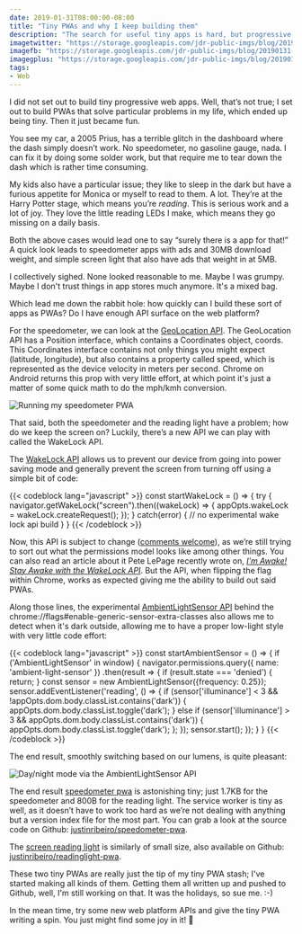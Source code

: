 ```yaml
---
date: 2019-01-31T08:00:00-08:00
title: "Tiny PWAs and why I keep building them"
description: "The search for useful tiny apps is hard, but progressive web apps and the growing api surface on the web platform are starting to fill the gap."
imagetwitter: "https://storage.googleapis.com/jdr-public-imgs/blog/20190131-car-dashboard-pwa.jpg"
imagefb: "https://storage.googleapis.com/jdr-public-imgs/blog/20190131-car-dashboard-pwa.jpg"
imagegplus: "https://storage.googleapis.com/jdr-public-imgs/blog/20190131-car-dashboard-pwa.jpg"
tags:
- Web
---
```


I did not set out to build tiny progressive web apps. Well, that’s not true; I set out to build PWAs that solve particular problems in my life, which ended up being tiny. Then it just became fun.

You see my car, a 2005 Prius, has a terrible glitch in the dashboard where the dash simply doesn’t work. No speedometer, no gasoline gauge, nada. I can fix it by doing some solder work, but that require me to tear down the dash which is rather time consuming.

My kids also have a particular issue; they like to sleep in the dark but have a furious appetite for Monica or myself to read to them. A lot. They’re at the Harry Potter stage, which means you’re _reading_. This is serious work and a lot of joy. They love the little reading LEDs I make, which means they go missing on a daily basis.

Both the above cases would lead one to say “surely there is a app for that!” A quick look leads to speedometer apps with ads and 30MB download weight, and simple screen light that also have ads that weight in at 5MB.

I collectively sighed. None looked reasonable to me. Maybe I was grumpy. Maybe I don't trust things in app stores much anymore. It's a mixed bag.

Which lead me down the rabbit hole: how quickly can I build these sort of apps as PWAs? Do I have enough API surface on the web platform?

For the speedometer, we can look at the [GeoLocation API](https://developer.mozilla.org/en-US/docs/Web/API/Geolocation). The GeoLocation API has a Position interface, which contains a Coordinates object, coords. This Coordinates interface contains not only things you might expect (latitude, longitude), but also contains a property called speed, which is represented as the device velocity in meters per second. Chrome on Android returns this prop with very little effort, at which point it's just a matter of some quick math to do the mph/kmh conversion.

<img src="https://storage.googleapis.com/jdr-public-imgs/blog/20190131-car-dashboard-pwa.jpg" alt="Running my speedometer PWA">

That said, both the speedometer and the reading light have a problem; how do we keep the screen on? Luckily, there’s a new API we can play with called the WakeLock API.

The [WakeLock API](https://www.w3.org/TR/wake-lock/) allows us to prevent our device from going into power saving mode and generally prevent the screen from turning off using a simple bit of code:

{{< codeblock lang="javascript" >}}
const startWakeLock = () => {
  try {
    navigator.getWakeLock("screen").then((wakeLock) => {
      appOpts.wakeLock = wakeLock.createRequest();
    });
  } catch(error) {
    // no experimental wake lock api build
  }
}
{{< /codeblock >}}

Now, this API is subject to change ([comments welcome](https://github.com/w3c/wake-lock/issues)), as we’re still trying to sort out what the permissions model looks like among other things. You can also read an article about it Pete LePage recently wrote on, _[
I’m Awake! Stay Awake with the WakeLock API](https://developers.google.com/web/updates/2018/12/wakelock)_. But the API, when flipping the flag within Chrome, works as expected giving me the ability to build out said PWAs.

Along those lines, the experimental [AmbientLightSensor API](https://developer.mozilla.org/en-US/docs/Web/API/AmbientLightSensor) behind the chrome://flags#enable-generic-sensor-extra-classes also allows me to detect when it's dark outside, allowing me to have a proper low-light style with very little code effort:

{{< codeblock lang="javascript" >}}
const startAmbientSensor = () => {
  if ('AmbientLightSensor' in window) {
    navigator.permissions.query({ name: 'ambient-light-sensor' })
      .then(result => {
        if (result.state === 'denied') {
          return;
        }
        const sensor = new AmbientLightSensor({frequency: 0.25});
        sensor.addEventListener('reading', () => {
          if (sensor['illuminance'] < 3 && !appOpts.dom.body.classList.contains('dark')) {
            appOpts.dom.body.classList.toggle('dark');
          } else if (sensor['illuminance'] > 3 && appOpts.dom.body.classList.contains('dark')) {
            appOpts.dom.body.classList.toggle('dark');
          };
        });
        sensor.start();
    });
  }
}
{{< /codeblock >}}

The end result, smoothly switching based on our lumens, is quite pleasant:

<img src="https://storage.googleapis.com/jdr-public-imgs/blog/20190131-day-night-mode.png" alt="Day/night mode via the AmbientLightSensor API">

The end result [speedometer pwa](https://speedometer.pwa.run/) is astonishing tiny; just 1.7KB for the speedometer and 800B for the reading light. The service worker is tiny as well, as it doesn’t have to work too hard as we’re not dealing with anything but a version index file for the most part. You can grab a look at the source code on Github: [justinribeiro/speedometer-pwa](https://github.com/justinribeiro/speedometer-pwa).

The [screen reading light](https://readinglight.pwa.run/) is similarly of small size, also available on Github: [justinribeiro/readinglight-pwa](https://github.com/justinribeiro/readinglight-pwa).

These two tiny PWAs are really just the tip of my tiny PWA stash; I've started making all kinds of them. Getting them all written up and pushed to Github, well, I'm still working on that. It was the holidays, so sue me. :-)

In the mean time, try some new web platform APIs and give the tiny PWA writing a spin. You just might find some joy in it! 🎉
